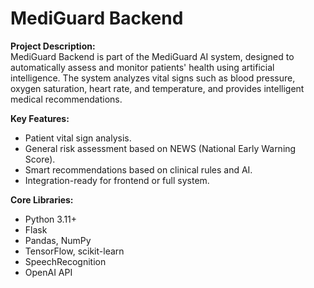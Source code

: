 # MediGuard Backend

**Project Description:**  
MediGuard Backend is part of the MediGuard AI system, designed to automatically assess and monitor patients' health using artificial intelligence. The system analyzes vital signs such as blood pressure, oxygen saturation, heart rate, and temperature, and provides intelligent medical recommendations.

**Key Features:**  
- Patient vital sign analysis.  
- General risk assessment based on NEWS (National Early Warning Score).  
- Smart recommendations based on clinical rules and AI.  
- Integration-ready for frontend or full system.

**Core Libraries:**  
- Python 3.11+  
- Flask  
- Pandas, NumPy  
- TensorFlow, scikit-learn  
- SpeechRecognition  
- OpenAI API
